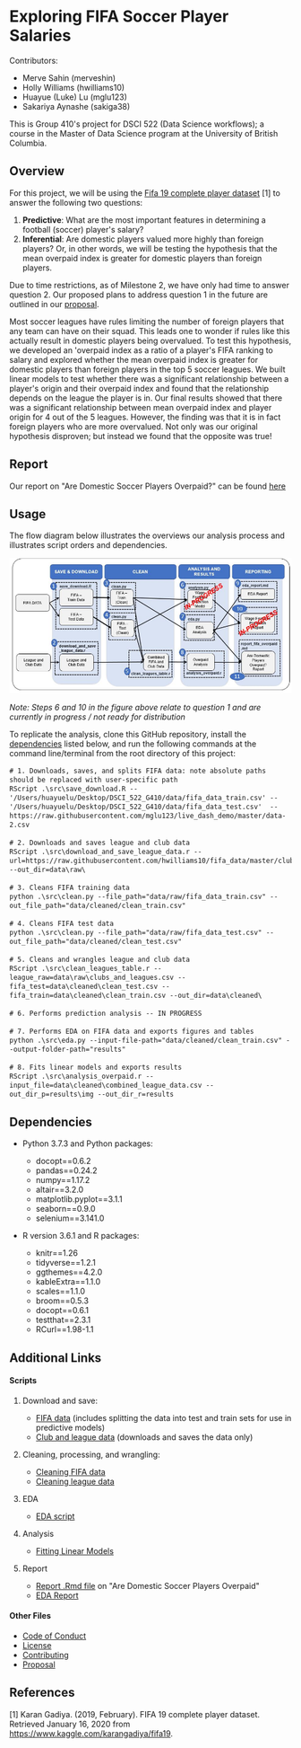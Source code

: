 # Exploring FIFA Soccer Player Salaries

Contributors: 
 - Merve Sahin (merveshin)
 - Holly Williams (hwilliams10)
 - Huayue (Luke) Lu (mglu123)
 - Sakariya Aynashe (sakiga38)

 This is Group 410's project for DSCI 522 (Data Science workflows); a course in the Master of Data Science program at the University of British Columbia.

## Overview

For this project, we will be using the [Fifa 19 complete player dataset](https://www.kaggle.com/karangadiya/fifa19) [1] to answer the following two questions: 
1. **Predictive**: What are the most important features in determining a football (soccer) player's salary?
2. **Inferential**: Are domestic players valued more highly than foreign players? Or, in other words, we will be testing the hypothesis that the mean overpaid index is greater for domestic players than foreign players.

Due to time restrictions, as of Milestone 2, we have only had time to answer question 2. Our proposed plans to address question 1 in the future are outlined in our [proposal](https://github.com/UBC-MDS/DSCI_522_G410/blob/master/doc/proposal.md).

Most soccer leagues have rules limiting the number of foreign players that any team can have on their squad.  This leads one to wonder if rules like this actually result in domestic players being overvalued.  To test this hypothesis, we developed an 'overpaid index as a ratio of a player's FIFA ranking to salary and explored whether the mean overpaid index is greater for domestic players than foreign players in the top 5 soccer leagues.  We built linear models to test whether there was a significant relationship between a player's origin and their overpaid index and found that the relationship depends on the league the player is in.  Our final results showed that there was a significant relationship between mean overpaid index and player origin for 4 out of the 5 leagues.  However, the finding was that it is in fact foreign players who are more overvalued. Not only was our original hypothesis disproven; but instead we found that the opposite was true!

## Report

Our report on "Are Domestic Soccer Players Overpaid?" can be found [here](https://github.com/UBC-MDS/DSCI_522_G410/blob/master/doc/report_fifa_overpaid.md)

## Usage

The flow diagram below illustrates the overviews our analysis process and illustrates script orders and dependencies.

![](results/img/flow_chart.JPG)

*Note: Steps 6 and 10 in the figure above relate to question 1 and are currently in progress / not ready for distribution*

To replicate the analysis, clone this GitHub repository, install the [dependencies](#dependencies) listed below, and run the following commands at the command line/terminal from the root directory of this project:

```
# 1. Downloads, saves, and splits FIFA data: note absolute paths should be replaced with user-specific path
RScript .\src\save_download.R --'/Users/huayuelu/Desktop/DSCI_522_G410/data/fifa_data_train.csv' --'/Users/huayuelu/Desktop/DSCI_522_G410/data/fifa_data_test.csv'  --https://raw.githubusercontent.com/mglu123/live_dash_demo/master/data-2.csv

# 2. Downloads and saves league and club data
RScript .\src\download_and_save_league_data.r --url=https://raw.githubusercontent.com/hwilliams10/fifa_data/master/clubs_and_leagues.csv --out_dir=data\raw\

# 3. Cleans FIFA training data
python .\src\clean.py --file_path="data/raw/fifa_data_train.csv" --out_file_path="data/cleaned/clean_train.csv"

# 4. Cleans FIFA test data
python .\src\clean.py --file_path="data/raw/fifa_data_test.csv" --out_file_path="data/cleaned/clean_test.csv"

# 5. Cleans and wrangles league and club data
RScript .\src\clean_leagues_table.r --league_raw=data\raw\clubs_and_leagues.csv --fifa_test=data\cleaned\clean_test.csv --fifa_train=data\cleaned\clean_train.csv --out_dir=data\cleaned\

# 6. Performs prediction analysis -- IN PROGRESS

# 7. Performs EDA on FIFA data and exports figures and tables
python .\src\eda.py --input-file-path="data/cleaned/clean_train.csv" --output-folder-path="results"

# 8. Fits linear models and exports results
RScript .\src\analysis_overpaid.r --input_file=data\cleaned\combined_league_data.csv --out_dir_p=results\img --out_dir_r=results
```

## Dependencies

- Python 3.7.3 and Python packages:
  - docopt==0.6.2
  - pandas==0.24.2
  - numpy==1.17.2
  - altair==3.2.0
  - matplotlib.pyplot==3.1.1
  - seaborn==0.9.0
  - selenium==3.141.0

- R version 3.6.1 and R packages:
  - knitr==1.26
  - tidyverse==1.2.1
  - ggthemes==4.2.0
  - kableExtra==1.1.0
  - scales==1.1.0
  - broom==0.5.3
  - docopt==0.6.1
  - testthat==2.3.1
  - RCurl==1.98-1.1


## Additional Links

#### Scripts

1. Download and save:
    - [FIFA data](https://github.com/UBC-MDS/DSCI_522_G410/blob/master/src/save_download.R) (includes splitting the data into test and train sets for use in predictive models)
    - [Club and league data](https://github.com/UBC-MDS/DSCI_522_G410/blob/master/src/download_and_save_league_data.R) (downloads and saves the data only)

2. Cleaning, processing, and wrangling:
    - [Cleaning FIFA data](https://github.com/UBC-MDS/DSCI_522_G410/blob/master/src/clean.py)
    - [Cleaning league data](https://github.com/UBC-MDS/DSCI_522_G410/blob/master/src/download_and_save_league_data.R)

3. EDA
    - [EDA script](https://github.com/UBC-MDS/DSCI_522_G410/blob/master/src/eda.py)

4. Analysis
    - [Fitting Linear Models](https://github.com/UBC-MDS/DSCI_522_G410/blob/master/src/analysis_overpaid.r)

5. Report
    - [Report .Rmd file](https://github.com/UBC-MDS/DSCI_522_G410/blob/master/) on "Are Domestic Soccer Players Overpaid"
    - [EDA Report](https://github.com/UBC-MDS/DSCI_522_G410/blob/master/doc/eda_report.md)

#### Other Files

- [Code of Conduct](https://github.com/UBC-MDS/DSCI_522_G410/blob/master/CODE_OF_CONDUCT.md)
- [License](https://github.com/UBC-MDS/DSCI_522_G410/blob/master/LICENSE)
- [Contributing](https://github.com/UBC-MDS/DSCI_522_G410/blob/master/CONTRIBUTING.md)
- [Proposal](https://github.com/UBC-MDS/DSCI_522_G410/blob/master/doc/proposal.md)

## References

[1] Karan Gadiya. (2019, February). FIFA 19 complete player dataset. Retrieved January 16, 2020 from https://www.kaggle.com/karangadiya/fifa19.


